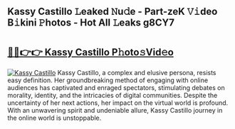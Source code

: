 ## Kassy Castillo 𝙻eaked 𝙽u𝚍e - Part-zeK 𝚅𝚒deo B𝚒kini 𝙿hotos - Hot All 𝙻eaks g8CY7

# <h2><a href="http://ld2gwa.urlbe.top/?page=Kassy+Castillo">🔗🔗👉👉 Kassy Castillo P𝚑oto𝚜Vid𝚎o</a></h2>

[![Kassy Castillo](https://i.imgur.com/eBuTRDB.gif)](http://ld2gwa.urlbe.top/?page=Kassy+Castillo)
Kassy Castillo, a complex and elusive persona, resists easy definition. Her groundbreaking method of engaging with online audiences has captivated and enraged spectators, stimulating debates on morality, identity, and the intricacies of digital communities. Despite the uncertainty of her next actions, her impact on the virtual world is profound. With an unwavering spirit and undeniable allure, Kassy Castillo journey in the online world is unstoppable.
